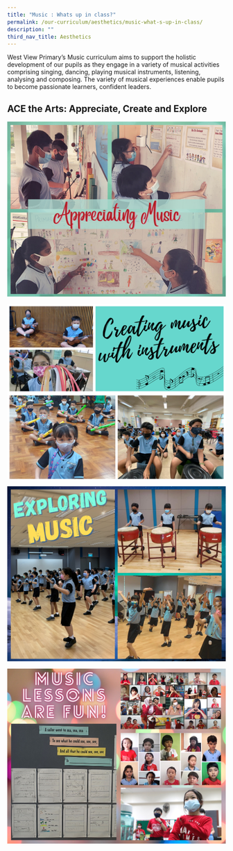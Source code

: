 ```yaml
---
title: "Music : Whats up in class?"
permalink: /our-curriculum/aesthetics/music-what-s-up-in-class/
description: ""
third_nav_title: Aesthetics
---
```

West View Primary’s Music curriculum aims to support the holistic development of our pupils as they engage in a variety of musical activities comprising singing, dancing, playing musical instruments, listening, analysing and composing. The variety of musical experiences enable pupils to become passionate learners, confident leaders.

ACE the Arts: Appreciate, Create and Explore
--------------------------------------------

![ACE the Arts: Appreciate, Create and Explore](/images/Appreciating.png)

![ACE the Arts: Appreciate, Create and Explore](/images/Creating.png)

![ACE the Arts: Appreciate, Create and Explore](/images/explore.png)

![ACE the Arts: Appreciate, Create and Explore](/images/4th%20pic.png)